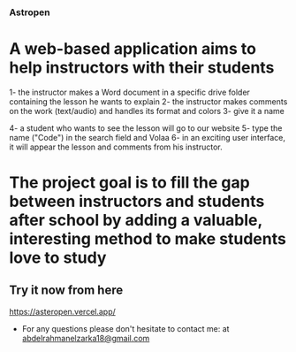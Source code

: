 ### Astropen

# A web-based application aims to help instructors with their students
1- the instructor makes a Word document in a specific drive folder containing the lesson he wants to explain
2- the instructor makes comments on the work (text/audio) and handles its format and colors
3- give it a name 

4- a student who wants to see the lesson will go to our website
5- type the name ("Code") in the search field and Volaa 
6- in an exciting user interface, it will appear the lesson and comments from his instructor.

# The project goal is to fill the gap between instructors and students after school by adding a valuable, interesting method to make students love to study

## Try it now from here
https://asteropen.vercel.app/



* For any questions please don't hesitate to contact me: at abdelrahmanelzarka18@gmail.com
